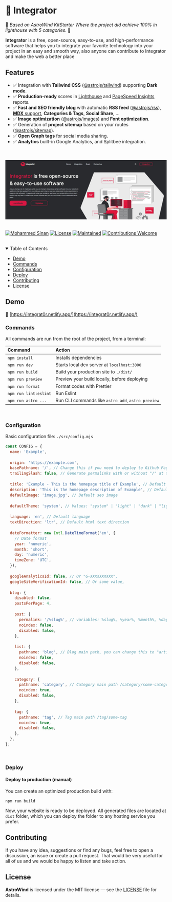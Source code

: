 # 🏮 Integrator


🎇 _Based on AstroWind KitStarter Where the project did achieve 100% in lighthouse with 5 categories_. 🎇

**Integrator** is a free, open-source, easy-to-use, and high-performance software that helps you to integrate your favorite technology into your project in an easy and smooth way, also anyone can contribute to Integrator
and make the web a better place


## Features

- ✅ Integration with **Tailwind CSS** ([@astrojs/tailwind](https://docs.astro.build/en/guides/integrations-guide/tailwind/)) supporting **Dark mode**.
- ✅ **Production-ready** scores in [Lighthouse](https://web.dev/measure/) and [PageSpeed Insights](https://pagespeed.web.dev/) reports.
- ✅ **Fast and SEO friendly blog** with automatic **RSS feed** ([@astrojs/rss](https://docs.astro.build/en/guides/rss/)), [**MDX** support](https://docs.astro.build/en/guides/integrations-guide/mdx/), **Categories & Tags**, **Social Share**, ...
- ✅ **Image optimization** ([@astrojs/images](https://docs.astro.build/en/guides/integrations-guide/image/)) and **Font optimization**.
- ✅ Generation of **project sitemap** based on your routes ([@astrojs/sitemap](https://docs.astro.build/en/guides/integrations-guide/sitemap/)).
- ✅ **Open Graph tags** for social media sharing.
- ✅ **Analytics** built-in Google Analytics, and Splitbee integration.

<br>
<br>

<img src="https://github.com/mohammmedsinan/Integrator/blob/master/src/assets/visuals/readme.jpeg" alt="AstroWind Theme Screenshot">

<br>
<br>

[![Mohammed Sinan](https://custom-icon-badges.demolab.com/badge/made%20by%20-onWidget-556bf2?style=flat-square&logo=onwidget&logoColor=white&labelColor=101827)](https://onwidget.com)
[![License](https://img.shields.io/github/license/onwidget/astrowind?style=flat-square&color=dddddd&labelColor=000000)](https://github.com/onwidget/astrowind/blob/main/LICENSE.md)
[![Maintained](https://img.shields.io/badge/maintained%3F-yes-brightgreen.svg?style=flat-square)](https://github.com/onwidget)
[![Contributions Welcome](https://img.shields.io/badge/contributions-welcome-brightgreen.svg?style=flat-square)](https://github.com/onwidget/astrowind#contributing)

<br>

<details open>
<summary>Table of Contents</summary>

- [Demo](#demo)
- [Commands](#commands)
- [Configuration](#configuration)
- [Deploy](#deploy)
- [Contributing](#contributing)
- [License](#license)

</details>


## Demo

📌 [https://integrat0r.netlify.app/](https://integrat0r.netlify.app/)


### Commands

All commands are run from the root of the project, from a terminal:

| Command               | Action                                             |
| :-------------------- | :------------------------------------------------- |
| `npm install`         | Installs dependencies                              |
| `npm run dev`         | Starts local dev server at `localhost:3000`        |
| `npm run build`       | Build your production site to `./dist/`            |
| `npm run preview`     | Preview your build locally, before deploying       |
| `npm run format`      | Format codes with Prettier                         |
| `npm run lint:eslint` | Run Eslint                                         |
| `npm run astro ...`   | Run CLI commands like `astro add`, `astro preview` |

<br>

### Configuration

Basic configuration file: `./src/config.mjs`

```javascript
const CONFIG = {
  name: 'Example',

  origin: 'https://example.com',
  basePathname: '/', // Change this if you need to deploy to Github Pages, for example
  trailingSlash: false, // Generate permalinks with or without "/" at the end

  title: 'Example - This is the homepage title of Example', // Default seo title
  description: 'This is the homepage description of Example', // Default seo description
  defaultImage: 'image.jpg', // Default seo image

  defaultTheme: 'system', // Values: "system" | "light" | "dark" | "light:only" | "dark:only"

  language: 'en', // Default language
  textDirection: 'ltr', // Default html text direction

  dateFormatter: new Intl.DateTimeFormat('en', {
    // Date format
    year: 'numeric',
    month: 'short',
    day: 'numeric',
    timeZone: 'UTC',
  }),

  googleAnalyticsId: false, // Or "G-XXXXXXXXXX",
  googleSiteVerificationId: false, // Or some value,

  blog: {
    disabled: false,
    postsPerPage: 4,

    post: {
      permalink: '/%slug%', // variables: %slug%, %year%, %month%, %day%, %hour%, %minute%, %second%, %category%
      noindex: false,
      disabled: false,
    },

    list: {
      pathname: 'blog', // Blog main path, you can change this to "articles" (/articles)
      noindex: false,
      disabled: false,
    },

    category: {
      pathname: 'category', // Category main path /category/some-category
      noindex: true,
      disabled: false,
    },

    tag: {
      pathname: 'tag', // Tag main path /tag/some-tag
      noindex: true,
      disabled: false,
    },
  },
};
```

<br>

### Deploy

#### Deploy to production (manual)

You can create an optimized production build with:

```shell
npm run build
```

Now, your website is ready to be deployed. All generated files are located at
`dist` folder, which you can deploy the folder to any hosting service you
prefer.

## Contributing

If you have any idea, suggestions or find any bugs, feel free to open a discussion, an issue or create a pull request.
That would be very useful for all of us and we would be happy to listen and take action.


## License

**AstroWind** is licensed under the MIT license — see the [LICENSE](./LICENSE.md) file for details.
